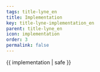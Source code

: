 ```yaml
---
tags: title-lyne_en
title: Implementation
key: title-lyne-implementation_en
parent: title-lyne_en
icon: implementation
order: 3
permalink: false  
---
```

 {{ implementation | safe }}


